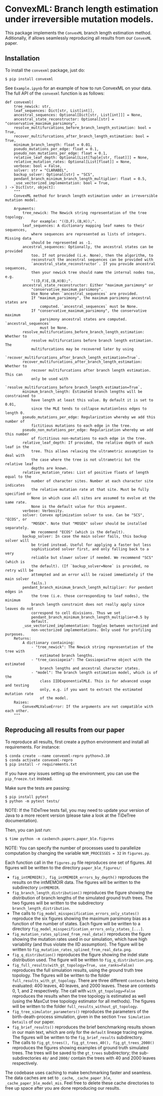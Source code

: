 # ConvexML: Branch length estimation under irreversible mutation models.

This package implements the `ConvexML` branch length estimation method. Aditionally, if allows seamlessly reproducing all results from our `ConvexML` paper.

## Installation

To install the `convexml` package, just do:

```
$ pip install convexml
```

See `Example.ipynb` for an example of how to run ConvexML on your data. The full API of the `convexml` function is as follows:

```
def convexml(
    tree_newick: str,
    leaf_sequences: Dict[str, List[int]],
    ancestral_sequences: Optional[Dict[str, List[int]]] = None,
    ancestral_state_reconstructor: Optional[str] = "conservative_maximum_parsimony",
    resolve_multifurcations_before_branch_length_estimation: bool = True,
    recover_multifurcations_after_branch_length_estimation: bool = True,
    minimum_branch_length: float = 0.01,
    pseudo_mutations_per_edge: float = 0.1,
    pseudo_non_mutations_per_edge: float = 0.1,
    relative_leaf_depth: Optional[List[Tuple[str, float]]] = None,
    relative_mutation_rates: Optional[List[float]] = None,
    verbose: bool = False,
    solver: str = "CLARABEL",
    backup_solver: Optional[str] = "SCS",
    pendant_branch_minimum_branch_length_multiplier: float = 0.5,
    _use_vectorized_implementation: bool = True,
) -> Dict[str, object]:
    """
    ConvexML method for branch length estimation under an irreversible mutation model.

    Arguments:
        tree_newick: The Newick string representation of the tree topology.
            For example: "((D,F),(B,H));".
        leaf_sequences: A dictionary mapping leaf names to their sequences,
            where sequences are represented as lists of integers. Missing data
            should be represented as -1.
        ancestral_sequences: Optionally, the ancestral states can be provided
            too. If not provided (i.e. None), then the algorithm, to
            reconstruct the ancestral sequences can be provided with
            `ancestral_state_reconstructor`. If you provide ancestral sequences,
            then your newick tree should name the internal nodes too, e.g.
            "((D,F)E,(B,H)B);".
        ancestral_state_reconstructor: Either "maximum_parsimony" or
            "conservative_maximum_parsimony".
            Use None when `ancestral_sequences` are provided.
            If "maximum_parsimony", the maximum parsimony ancestral states are
                computed. `ancestral_sequences` must be None.
            If "conservative_maximum_parsimony", the conservative maximum
                parsimony ancestral states are computed. `ancestral_sequences`
                must be None.
        resolve_multifurcations_before_branch_length_estimation: Whether to
            resolve multifurcations before branch length estimation. The
            multifurcations may be recovered later by using
            `recover_multifurcations_after_branch_length_estimation=True`.
        recover_multifurcations_after_branch_length_estimation: Whether to
            recover multifurcations after branch length estimation. This can
            only be used with
            `resolve_multifurcations_before_branch_length_estimation=True`.
        minimum_branch_length: Estimated branch lengths will be constrained to
            have length at least this value. By default it is set to 0.01,
            since the MLE tends to collapse mutationless edges to length 0.
        pseudo_mutations_per_edge: Regularization whereby we add this number of
            fictitious mutations to each edge in the tree.
        pseudo_non_mutations_per_edge: Regularization whereby we add this number
            of fictitious non-mutations to each edge in the tree.
        relative_leaf_depth: If provided, the relative depth of each leaf in the
            tree. This allows relaxing the ultrametric assumption to deal with
            the case where the tree is not ultrametric but the relative leaf
            depths are known.
        relative_mutation_rates: List of positive floats of length equal to the
            number of character sites. Number at each character site indicates
            the relative mutation rate at that site. Must be fully specified or
            None in which case all sites are assumed to evolve at the same rate.
            None is the default value for this argument.
        verbose: Verbosity.
        solver: Convex optimization solver to use. Can be "SCS", "ECOS", or
            "MOSEK". Note that "MOSEK" solver should be installed separately.
            We recommend "ECOS" (which is the default).
        backup_solver: In case the main solver fails, this backup solver will
            be tried instead. Useful for applying a faster but less
            sophisticated solver first, and only falling back to a very
            reliable but slower solver if needed. We recommend "SCS" (which is
            the default). (If `backup_solver=None` is provided, no retry will be
            attempted and an error will be raised immediately if the main solver
            fails.)
        pendant_branch_minimum_branch_length_multiplier: For pendant edges in
            the tree (i.e. those corresponding to leaf nodes), the minimum
            branch length constraint does not really apply since leaves do not
            correspond to cell divisions. Thus we set
            pendant_branch_minimum_branch_length_multiplier=0.5 by
            default.
        _use_vectorized_implementation: Toggles between vectorized and
            non-vectorized implementations. Only used for profiling purposes.
    Returns:
        A dictionary containing:
            - "tree_newick": The Newick string representation of the tree with
                estimated branch lengths.
            - "tree_cassiopeia": The CassiopeiaTree object with the estimated
                branch lengths and ancestral character states.
            - "model": The branch length estimation model, which is of the
                class IIDExponentialMLE. This is for advanced usage and testing
                only, e.g. if you want to extract the estimated mutation rate
                of the model.
    Raises:
        ConvexMLValueError: If the arguments are not compatible with each other.
    """
```

## Reproducing all results from our paper

To reproduce all results, first create a python environment and install all requirements. For instance:

```
$ conda create --name convexml-repro python=3.10
$ conda activate convexml-repro
$ pip install -r requirements.txt
```

If you have any issues setting up the environment, you can use the `pip_freeze.txt` instead.

Make sure the tests are passing:

```
$ pip install pytest
$ python -m pytest tests/
```

NOTE: If the TiDeTree tests fail, you may need to update your version of Java to a more recent version (please take a look at the TiDeTree documentation).

Then, you can just run:

```
$ time python -m casbench.papers.paper_ble.figures
```

NOTE: You can specify the number of processes used to parallelize computation by changing the variable `NUM_PROCESSES = 32` in `figures.py`.

Each function call in the `figures.py` file reproduces one set of figures. All figures will be written to the directory `paper_ble_figures/`:
- `fig_intMEMOIR(), fig_intMEMOIR_errors_by_depth()` reproduces the results on the intMEMOIR data. The figures will be written to the subdirectory `intMEMOIR`.
- `fig_branch_length_distribution()` reproduces the figure showing the distribution of branch lengths of the simulated ground truth trees. The two figures will be written to the subdirectory `branch_length_distribution`.
- The calls to `fig_model_misspecification_errors_only_states()` reproduce the six figures showing the maximum parsimony bias as a function of the number of states. Each figure will be written to a directory `fig_model_misspecification_errors_only_states_[...]`.
- `fig_mutation_rates_splined_from_real_data()` reproduces the figure showing the mutation rates used in our simulation, which have high variability (and thus violate the IID assumption). The figure will be written to `fig_mutation_rates_splined_from_real_data.png`.
- `fig_q_distribution()` reproduces the figure showing the indel state distribution used. The figure will be written to `fig_q_distribution.png`.
- `fig_full_results(with_gt_topology=True, use_ranks=False)` reproduces the full simulation results, using the ground truth tree topology. The figures will be written to the folder `full_results_with_gt_topology`. There are three different `contexts` being evaluated: 400 leaves, 40 leaves, and 2000 leaves. These are contexts 0, 1, and 2 respectively. The call with `with_gt_topology=False` reproduces the results when the tree topology is estimated as well (using the MaxCut tree topology estimator for all methods). The figures will be written to the folder `full_results_without_gt_topology`.
- `fig_tree_simulator_parameters()` reproduces the parameters of the birth-death-process simulation, given in the section `Tree Simulation Details` of our paper.
- `fig_brief_results()` reproduces the brief benchmarking results shown in our main text, which are only for the `default` lineage tracing regime. The figures will be written to the `fig_brief_results` subdirectory.
- The calls to `fig_gt_trees(), fig_gt_trees_40(), fig_gt_trees_2000()` reproduces the figures showing examples of ground truth simulated trees. The trees will be saved to the `gt_trees` subdirectory; the sub-subdirectories `40/` and `2000/` contain the trees with 40 and 2000 leaves respectively.

The codebase uses caching to make benchmarking faster and seamless. The data caches are set to `_cache`, `_cache_paper_ble`, `_cache_paper_ble_model_mis`. Feel free to delete these cache directories to free up space after you are done reproducing our results.
